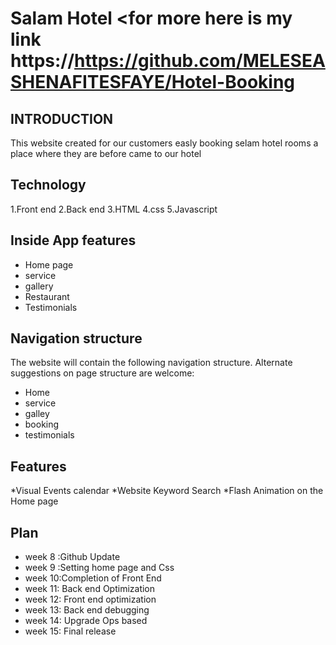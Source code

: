 # Salam Hotel <for more here is my link https://https://github.com/MELESEASHENAFITESFAYE/Hotel-Booking
 ## INTRODUCTION

 This website created for our customers easly booking selam hotel rooms a place where they are before came to our hotel
##  Technology
1.Front end
2.Back end 
3.HTML
4.css
5.Javascript
## Inside App features
* Home page
* service
* gallery
* Restaurant
* Testimonials
## Navigation structure
The website will contain the following navigation structure. 
Alternate suggestions on page structure are welcome: 
* Home 
* service 
* galley
* booking 
* testimonials 
## Features
*Visual Events calendar 
*Website Keyword Search 
*Flash Animation on the Home page 

## Plan 
* week 8 :Github Update
* week 9 :Setting home page and Css
* week 10:Completion of Front End
* week 11: Back end Optimization
* week 12: Front end optimization
* week 13: Back end debugging
* week 14: Upgrade Ops based
* week 15: Final release   
